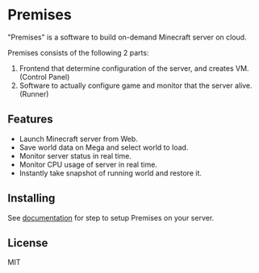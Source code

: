 # Premises

"Premises" is a software to build on-demand Minecraft server on cloud.

Premises consists of the following 2 parts:

1. Frontend that determine configuration of the server, and creates VM. (Control Panel)
2. Software to actually configure game and monitor that the server alive. (Runner)

## Features

- Launch Minecraft server from Web.
- Save world data on Mega and select world to load.
- Monitor server status in real time.
- Monitor CPU usage of server in real time.
- Instantly take snapshot of running world and restore it.

## Installing

See [documentation](docs/installing.md) for step to setup Premises on your server.

## License

MIT
